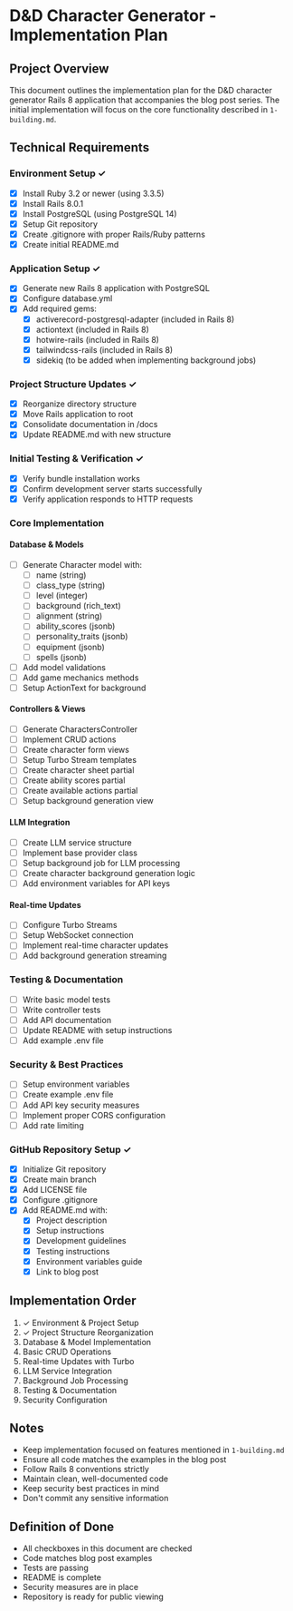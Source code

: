 # D&D Character Generator - Implementation Plan

## Project Overview

This document outlines the implementation plan for the D&D character generator Rails 8 application that accompanies the blog post series. The initial implementation will focus on the core functionality described in `1-building.md`.

## Technical Requirements

### Environment Setup ✓

- [x] Install Ruby 3.2 or newer (using 3.3.5)
- [x] Install Rails 8.0.1
- [x] Install PostgreSQL (using PostgreSQL 14)
- [x] Setup Git repository
- [x] Create .gitignore with proper Rails/Ruby patterns
- [x] Create initial README.md

### Application Setup ✓

- [x] Generate new Rails 8 application with PostgreSQL
- [x] Configure database.yml
- [x] Add required gems:
  - [x] activerecord-postgresql-adapter (included in Rails 8)
  - [x] actiontext (included in Rails 8)
  - [x] hotwire-rails (included in Rails 8)
  - [x] tailwindcss-rails (included in Rails 8)
  - [x] sidekiq (to be added when implementing background jobs)

### Project Structure Updates ✓

- [x] Reorganize directory structure
- [x] Move Rails application to root
- [x] Consolidate documentation in /docs
- [x] Update README.md with new structure

### Initial Testing & Verification ✓

- [x] Verify bundle installation works
- [x] Confirm development server starts successfully
- [x] Verify application responds to HTTP requests

### Core Implementation

#### Database & Models

- [ ] Generate Character model with:
  - [ ] name (string)
  - [ ] class_type (string)
  - [ ] level (integer)
  - [ ] background (rich_text)
  - [ ] alignment (string)
  - [ ] ability_scores (jsonb)
  - [ ] personality_traits (jsonb)
  - [ ] equipment (jsonb)
  - [ ] spells (jsonb)
- [ ] Add model validations
- [ ] Add game mechanics methods
- [ ] Setup ActionText for background

#### Controllers & Views

- [ ] Generate CharactersController
- [ ] Implement CRUD actions
- [ ] Create character form views
- [ ] Setup Turbo Stream templates
- [ ] Create character sheet partial
- [ ] Create ability scores partial
- [ ] Create available actions partial
- [ ] Setup background generation view

#### LLM Integration

- [ ] Create LLM service structure
- [ ] Implement base provider class
- [ ] Setup background job for LLM processing
- [ ] Create character background generation logic
- [ ] Add environment variables for API keys

#### Real-time Updates

- [ ] Configure Turbo Streams
- [ ] Setup WebSocket connection
- [ ] Implement real-time character updates
- [ ] Add background generation streaming

### Testing & Documentation

- [ ] Write basic model tests
- [ ] Write controller tests
- [ ] Add API documentation
- [ ] Update README with setup instructions
- [ ] Add example .env file

### Security & Best Practices

- [ ] Setup environment variables
- [ ] Create example .env file
- [ ] Add API key security measures
- [ ] Implement proper CORS configuration
- [ ] Add rate limiting

### GitHub Repository Setup ✓

- [x] Initialize Git repository
- [x] Create main branch
- [x] Add LICENSE file
- [x] Configure .gitignore
- [x] Add README.md with:
  - [x] Project description
  - [x] Setup instructions
  - [x] Development guidelines
  - [x] Testing instructions
  - [x] Environment variables guide
  - [x] Link to blog post

## Implementation Order

1. ✓ Environment & Project Setup
2. ✓ Project Structure Reorganization
3. Database & Model Implementation
4. Basic CRUD Operations
5. Real-time Updates with Turbo
6. LLM Service Integration
7. Background Job Processing
8. Testing & Documentation
9. Security Configuration

## Notes

- Keep implementation focused on features mentioned in `1-building.md`
- Ensure all code matches the examples in the blog post
- Follow Rails 8 conventions strictly
- Maintain clean, well-documented code
- Keep security best practices in mind
- Don't commit any sensitive information

## Definition of Done

- All checkboxes in this document are checked
- Code matches blog post examples
- Tests are passing
- README is complete
- Security measures are in place
- Repository is ready for public viewing
